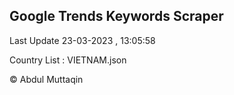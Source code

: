 

## Google Trends Keywords Scraper 
 
Last Update 23-03-2023 , 13:05:58

Country List :
VIETNAM.json



© Abdul Muttaqin 
